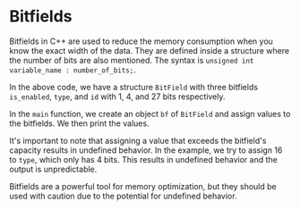 # Bitfields
Bitfields in C++ are used to reduce the memory consumption when you know the exact width of the data. They are defined inside a structure where the number of bits are also mentioned. The syntax is `unsigned int variable_name : number_of_bits;`. 

In the above code, we have a structure `BitField` with three bitfields `is_enabled`, `type`, and `id` with 1, 4, and 27 bits respectively. 

In the `main` function, we create an object `bf` of `BitField` and assign values to the bitfields. We then print the values. 

It's important to note that assigning a value that exceeds the bitfield's capacity results in undefined behavior. In the example, we try to assign 16 to `type`, which only has 4 bits. This results in undefined behavior and the output is unpredictable. 

Bitfields are a powerful tool for memory optimization, but they should be used with caution due to the potential for undefined behavior.